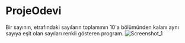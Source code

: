 # ProjeOdevi
Bir sayının, etrafındaki sayıların toplamının 10'a bölümünden kalanı aynı sayıya eşit olan sayıları renkli gösteren program.
![Screenshot_1](https://user-images.githubusercontent.com/30367777/54092299-ac3a3b00-439b-11e9-91f5-8e3934e9690b.jpg)

